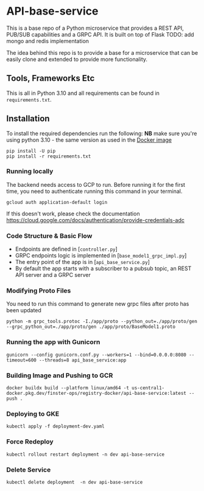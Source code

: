 # API-base-service

This is a base repo of a Python microservice that provides a REST API, PUB/SUB capabilities and a GRPC API. It is built on top of Flask
TODO: add mongo and redis implementation

The idea behind this repo is to provide a base for a microservice that can be easily clone and extended to provide more functionality.



## Tools, Frameworks Etc

This is all in Python 3.10 and all requirements can be found
in `requirements.txt`.



## Installation

To install the required dependencies run the following:
**NB** make sure you're using python 3.10 - the same version as used in the [Docker image](Dockerfile)

```
pip install -U pip
pip install -r requirements.txt
```

### Running locally

The backend needs access to GCP to run. Before running it for the first time, you need to authenticate running this command in your terminal.
```
gcloud auth application-default login
```
If this doesn't work, please check the documentation <https://cloud.google.com/docs/authentication/provide-credentials-adc>



### Code Structure & Basic Flow

* Endpoints are defined in [`controller.py`]
* GRPC endpoints logic is implemented in [`base_model1_grpc_impl.py`]
* The entry point of the app is in [`api_base_service.py`]
* By default the app starts with a subscriber to a pubsub topic, an REST API server and a GRPC server



### Modifying Proto Files

You need to run this command to generate new  grpc files after proto has been updated
```
python -m grpc_tools.protoc -I./app/proto --python_out=./app/proto/gen --grpc_python_out=./app/proto/gen ./app/proto/BaseModel1.proto
```



### Running the app with Gunicorn
```
gunicorn --config gunicorn.conf.py --workers=1 --bind=0.0.0.0:8080 --timeout=600 --threads=8 api_base_service:app
```



### Building Image and Pushing to GCR

[//]: # ()
[//]: # (```)

[//]: # (docker buildx build --platform linux/amd64 -t gcr.io/daring-keep-408013/weaviate-upload-service:latest --push .)

[//]: # (```)

[//]: # (and for new dev)
```
docker buildx build --platform linux/amd64 -t us-central1-docker.pkg.dev/finster-ops/registry-docker/api-base-service:latest --push .
```


### Deploying to GKE
```
kubectl apply -f deployment-dev.yaml
```



### Force Redeploy

```
kubectl rollout restart deployment -n dev api-base-service
```



### Delete Service

```
kubectl delete deployment  -n dev api-base-service
```


